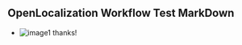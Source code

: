 ## OpenLocalization Workflow Test MarkDown
* ![image1](.\c2fd00ec-4019-40db-9702-1c94acb462dd.PNG) thanks!